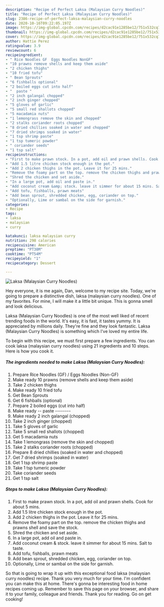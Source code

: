 ```yaml
---
description: "Recipe of Perfect Laksa (Malaysian Curry Noodles)"
title: "Recipe of Perfect Laksa (Malaysian Curry Noodles)"
slug: 2386-recipe-of-perfect-laksa-malaysian-curry-noodles
date: 2020-10-16T09:22:05.197Z
image: https://img-global.cpcdn.com/recipes/d2cac91e1285be12/751x532cq70/laksa-malaysian-curry-noodles-recipe-main-photo.jpg
thumbnail: https://img-global.cpcdn.com/recipes/d2cac91e1285be12/751x532cq70/laksa-malaysian-curry-noodles-recipe-main-photo.jpg
cover: https://img-global.cpcdn.com/recipes/d2cac91e1285be12/751x532cq70/laksa-malaysian-curry-noodles-recipe-main-photo.jpg
author: Hattie Perez
ratingvalue: 3.9
reviewcount: 6
recipeingredient:
- " Rice Noodles GF  Eggs Noodles NonGF"
- "10 prawns remove shells and keep them aside"
- "2 chicken thighs"
- "10 fried tofu"
- " Bean Sprouts"
- "6 fishballs optional"
- "2 boiled eggs cut into half"
- "  paste "
- "2 inch galangal chopped"
- "2 inch ginger chopped"
- "5 gloves of garlic"
- "5 small red shallots chopped"
- "5 macadamia nuts"
- "1 lemongrass remove the skin and chopped"
- "2 stalks coriander roots chopped"
- "8 dried chillies soaked in water and chopped"
- "7 dried shrimps soaked in water"
- "1 tsp shrimp paste"
- "1 tsp tumeric powder"
- " coriander seeds"
- "1 tsp salt"
recipeinstructions:
- "First to make prawn stock. In a pot, add oil and prawn shells. Cook for about 5 mins."
- "Add 1.5 litre chicken stock enough in the pot."
- "Add 2 chicken thighs in the pot. Leave it for 25 mins."
- "Remove the foamy part on the top. remove the chicken thighs and prawns shell and save the stock."
- "Shred the chicken and set aside."
- "In a large pot, add oil and paste in."
- "Add coconut cream &amp; stock. leave it simmer for about 15 mins. Salt to taste."
- "Add tofu, fishballs, prawn meats"
- "Add bean sprout, shredded chicken, egg, coriander on top."
- "Optionally, Lime or sambal on the side for garnish."
categories:
- Recipe
tags:
- laksa
- malaysian
- curry

katakunci: laksa malaysian curry 
nutrition: 298 calories
recipecuisine: American
preptime: "PT30M"
cooktime: "PT54M"
recipeyield: "1"
recipecategory: Dessert

---
```



![Laksa (Malaysian Curry Noodles)](https://img-global.cpcdn.com/recipes/d2cac91e1285be12/751x532cq70/laksa-malaysian-curry-noodles-recipe-main-photo.jpg)

Hey everyone, it is me again, Dan, welcome to my recipe site. Today, we're going to prepare a distinctive dish, laksa (malaysian curry noodles). One of my favorites. For mine, I will make it a little bit unique. This is gonna smell and look delicious.

Laksa (Malaysian Curry Noodles) is one of the most well liked of recent trending foods in the world. It's easy, it is fast, it tastes yummy. It is appreciated by millions daily. They're fine and they look fantastic. Laksa (Malaysian Curry Noodles) is something which I've loved my entire life.




To begin with this recipe, we must first prepare a few ingredients. You can cook laksa (malaysian curry noodles) using 21 ingredients and 10 steps. Here is how you cook it.

<!--inarticleads1-->

##### The ingredients needed to make Laksa (Malaysian Curry Noodles):

1. Prepare  Rice Noodles (GF) / Eggs Noodles (Non-GF)
1. Make ready 10 prawns (remove shells and keep them aside)
1. Take 2 chicken thighs
1. Make ready 10 fried tofu
1. Get  Bean Sprouts
1. Get 6 fishballs (optional)
1. Prepare 2 boiled eggs (cut into half)
1. Make ready  -- paste --------
1. Make ready 2 inch galangal (chopped)
1. Take 2 inch ginger (chopped)
1. Take 5 gloves of garlic
1. Take 5 small red shallots (chopped)
1. Get 5 macadamia nuts
1. Take 1 lemongrass (remove the skin and chopped)
1. Take 2 stalks coriander roots (chopped)
1. Prepare 8 dried chillies (soaked in water and chopped)
1. Get 7 dried shrimps (soaked in water)
1. Get 1 tsp shrimp paste
1. Take 1 tsp tumeric powder
1. Take  coriander seeds
1. Get 1 tsp salt




<!--inarticleads2-->

##### Steps to make Laksa (Malaysian Curry Noodles):

1. First to make prawn stock. In a pot, add oil and prawn shells. Cook for about 5 mins.
1. Add 1.5 litre chicken stock enough in the pot.
1. Add 2 chicken thighs in the pot. Leave it for 25 mins.
1. Remove the foamy part on the top. remove the chicken thighs and prawns shell and save the stock.
1. Shred the chicken and set aside.
1. In a large pot, add oil and paste in.
1. Add coconut cream &amp; stock. leave it simmer for about 15 mins. Salt to taste.
1. Add tofu, fishballs, prawn meats
1. Add bean sprout, shredded chicken, egg, coriander on top.
1. Optionally, Lime or sambal on the side for garnish.




So that is going to wrap it up with this exceptional food laksa (malaysian curry noodles) recipe. Thank you very much for your time. I'm confident you can make this at home. There's gonna be interesting food in home recipes coming up. Remember to save this page on your browser, and share it to your family, colleague and friends. Thank you for reading. Go on get cooking!
